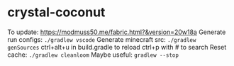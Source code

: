# crystal-coconut

To update: <https://modmuss50.me/fabric.html?&version=20w18a>
Generate run configs: `./gradlew vscode`
Generate minecraft src: `./gradlew genSources`
    ctrl+alt+u in build.gradle to reload
    ctrl+p with # to search
Reset cache: `./gradlew cleanloom`
Maybe useful: `gradlew --stop`
